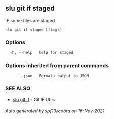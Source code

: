 ## slu git if staged

IF some files are staged

```
slu git if staged [flags]
```

### Options

```
  -h, --help   help for staged
```

### Options inherited from parent commands

```
      --json   Formatu output to JSON
```

### SEE ALSO

* [slu git if](slu_git_if.md)	 - Git IF Utils

###### Auto generated by spf13/cobra on 16-Nov-2021
